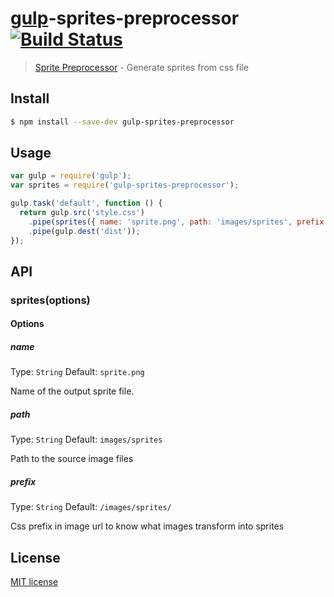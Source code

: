 # [gulp](http://gulpjs.com)-sprites-preprocessor [![Build Status](https://travis-ci.org/sindresorhus/gulp-sprites-preprocessor.svg?branch=master)](https://travis-ci.org/madebysource/gulp-sprites-preprocessor)

> [Sprite Preprocessor](https://github.com/madebysource/sprite-preprocessor) - Generate sprites from css file

## Install

```sh
$ npm install --save-dev gulp-sprites-preprocessor
```


## Usage

```js
var gulp = require('gulp');
var sprites = require('gulp-sprites-preprocessor');

gulp.task('default', function () {
  return gulp.src('style.css')
    .pipe(sprites({ name: 'sprite.png', path: 'images/sprites', prefix: '/images/sprites/' }))
    .pipe(gulp.dest('dist'));
});
```

## API

### sprites(options)

#### Options

##### name

Type: `String`
Default: `sprite.png`

Name of the output sprite file.

##### path

Type: `String`
Default: `images/sprites`

Path to the source image files

##### prefix

Type: `String`
Default: `/images/sprites/`

Css prefix in image url to know what images transform into sprites

## License

[MIT license](http://opensource.org/licenses/mit-license.php)
